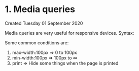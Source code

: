 # 1. Media queries

Created Tuesday 01 September 2020

Media queries are very useful for responsive devices.
Syntax:
<style>
@media(condition)
{
/_ add valid CSS_/
p{}
h1{}
}
</style>

Some common conditions are:

1. max-width:100px ⇒ 0 to 100px
2. min-width:100px ⇒ 100px to ∞
3. print ⇒ Hide some things when the page is printed
